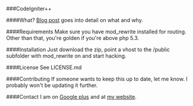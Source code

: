 ###CodeIgniter++

####What?
[Blog post](http://www.bitfalls.com/2013/01/ci-codeigniter-with-html5-boilerplate.html) goes into detail on what and why.

####Requirements
Make sure you have mod_rewrite installed for routing. Other than that, you're golden if you're above php 5.3.

####Installation
Just download the zip, point a vhost to the /public subfolder with mod_rewrite on and start hacking.

####License
See LICENSE.md

####Contributing
If someone wants to keep this up to date, let me know. I probably won't be updating it further.

####Contact
I am on [Google plus](http://www.gplus.to/Swader) and at [my website](http://www.bitfalls.com).
